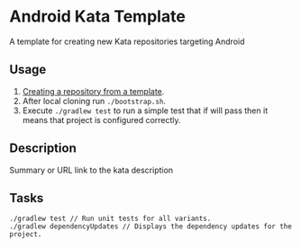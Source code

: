 # Android Kata Template

A template for creating new Kata repositories targeting Android

## Usage

1. [Creating a repository from a template](https://help.github.com/en/articles/creating-a-repository-from-a-template).
1. After local cloning run `./bootstrap.sh`.
1. Execute `./gradlew test` to run a simple test that if will pass then it means that project is configured correctly.  

## Description

Summary or URL link to the kata description

## Tasks

```
./gradlew test // Run unit tests for all variants.
./gradlew dependencyUpdates // Displays the dependency updates for the project.
```
